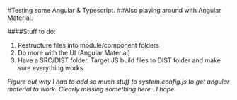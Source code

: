#Testing some Angular & Typescript.
##Also playing around with Angular Material.

####Stuff to do:
1. Restructure files into module/component folders
2. Do more with the UI (Angular Material)
3. Have a SRC/DIST folder.  Target JS build files to DIST folder and make sure everything works.

*Figure out why I had to add so much stuff to system.config.js to get angular material to work.  Clearly missing something here...I hope.*